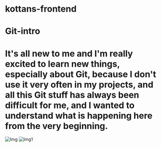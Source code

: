 # kottans-frontend

# Git-intro

# It's all new to me and I'm really excited to learn new things, especially about Git, because I don't use it very often in my projects, and all this Git stuff has always been difficult for me, and I wanted to understand what is happening here from the very beginning.

![Img](./screenshots/git_basics/Introduction%20Sequence.PNG)
![Img1](./screenshots/git_basics/Push_Pull.PNG)